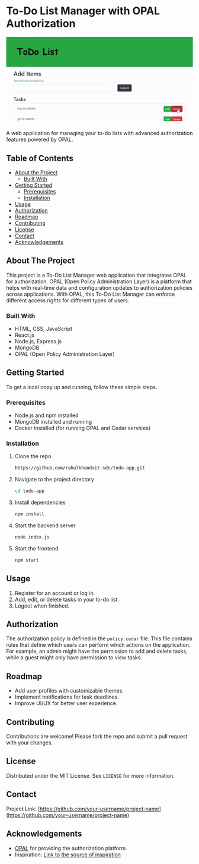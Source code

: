 # To-Do List Manager with OPAL Authorization

![Project Image](./todo-image.jpg)

A web application for managing your to-do lists with advanced authorization features powered by OPAL.

## Table of Contents

- [About the Project](#about-the-project)
  - [Built With](#built-with)
- [Getting Started](#getting-started)
  - [Prerequisites](#prerequisites)
  - [Installation](#installation)
- [Usage](#usage)
- [Authorization](#authorization)
- [Roadmap](#roadmap)
- [Contributing](#contributing)
- [License](#license)
- [Contact](#contact)
- [Acknowledgements](#acknowledgements)

## About The Project

This project is a To-Do List Manager web application that integrates OPAL for authorization. OPAL (Open Policy Administration Layer) is a platform that helps with real-time data and configuration updates to authorization policies across applications. With OPAL, this To-Do List Manager can enforce different access rights for different types of users.

### Built With

- HTML, CSS, JavaScript
- React.js
- Node.js, Express.js
- MongoDB
- OPAL (Open Policy Administration Layer)

## Getting Started

To get a local copy up and running, follow these simple steps.

### Prerequisites

- Node.js and npm installed
- MongoDB installed and running
- Docker installed (for running OPAL and Cedar services)

### Installation

1. Clone the repo
   ```sh
   https://github.com/rahulkhandait-sde/todo-app.git
   ```
2. Navigate to the project directory
   ```sh
   cd todo-app
   ```
3. Install dependencies
   ```sh
   npm install
   ```
4. Start the backend server
   ```sh
   node index.js
   ```
5. Start the frontend
   ```sh
   npm start
   ```

## Usage

1. Register for an account or log in.
2. Add, edit, or delete tasks in your to-do list.
3. Logout when finished.

## Authorization

The authorization policy is defined in the `policy.cedar` file. This file contains rules that define which users can perform which actions on the application. For example, an admin might have the permission to add and delete tasks, while a guest might only have permission to view tasks.

## Roadmap

- Add user profiles with customizable themes.
- Implement notifications for task deadlines.
- Improve UI/UX for better user experience.

## Contributing

Contributions are welcome! Please fork the repo and submit a pull request with your changes.

## License

Distributed under the MIT License. See `LICENSE` for more information.

## Contact

Project Link: [https://github.com/your-username/project-name](https://github.com/your-username/project-name)

## Acknowledgements

- [OPAL](https://github.com/permitio/opal) for providing the authorization platform.
- Inspiration: [Link to the source of inspiration](https://www.example.com)
